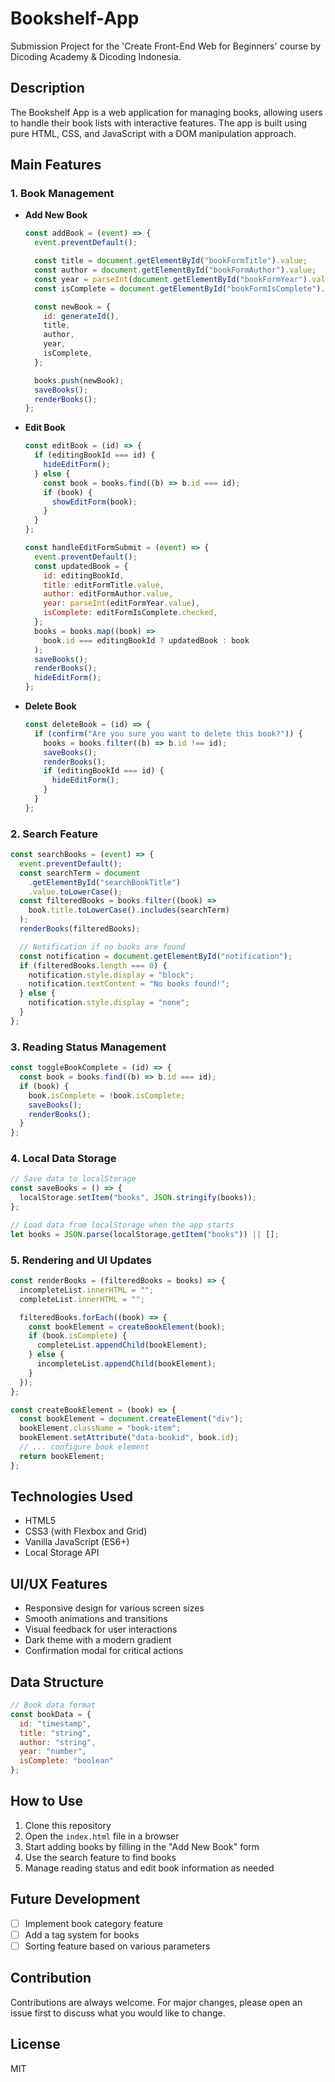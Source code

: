 
# Bookshelf-App

Submission Project for the 'Create Front-End Web for Beginners' course by Dicoding Academy & Dicoding Indonesia.

## Description

The Bookshelf App is a web application for managing books, allowing users to handle their book lists with interactive features. The app is built using pure HTML, CSS, and JavaScript with a DOM manipulation approach.

## Main Features

### 1. Book Management

- **Add New Book**

  ```javascript
  const addBook = (event) => {
    event.preventDefault();

    const title = document.getElementById("bookFormTitle").value;
    const author = document.getElementById("bookFormAuthor").value;
    const year = parseInt(document.getElementById("bookFormYear").value);
    const isComplete = document.getElementById("bookFormIsComplete").checked;

    const newBook = {
      id: generateId(),
      title,
      author,
      year,
      isComplete,
    };

    books.push(newBook);
    saveBooks();
    renderBooks();
  };
  ```
- **Edit Book**

  ```javascript
  const editBook = (id) => {
    if (editingBookId === id) {
      hideEditForm();
    } else {
      const book = books.find((b) => b.id === id);
      if (book) {
        showEditForm(book);
      }
    }
  };

  const handleEditFormSubmit = (event) => {
    event.preventDefault();
    const updatedBook = {
      id: editingBookId,
      title: editFormTitle.value,
      author: editFormAuthor.value,
      year: parseInt(editFormYear.value),
      isComplete: editFormIsComplete.checked,
    };
    books = books.map((book) =>
      book.id === editingBookId ? updatedBook : book
    );
    saveBooks();
    renderBooks();
    hideEditForm();
  };
  ```
- **Delete Book**

  ```javascript
  const deleteBook = (id) => {
    if (confirm("Are you sure you want to delete this book?")) {
      books = books.filter((b) => b.id !== id);
      saveBooks();
      renderBooks();
      if (editingBookId === id) {
        hideEditForm();
      }
    }
  };
  ```

### 2. Search Feature

```javascript
const searchBooks = (event) => {
  event.preventDefault();
  const searchTerm = document
    .getElementById("searchBookTitle")
    .value.toLowerCase();
  const filteredBooks = books.filter((book) =>
    book.title.toLowerCase().includes(searchTerm)
  );
  renderBooks(filteredBooks);

  // Notification if no books are found
  const notification = document.getElementById("notification");
  if (filteredBooks.length === 0) {
    notification.style.display = "block";
    notification.textContent = "No books found!";
  } else {
    notification.style.display = "none";
  }
};
```

### 3. Reading Status Management

```javascript
const toggleBookComplete = (id) => {
  const book = books.find((b) => b.id === id);
  if (book) {
    book.isComplete = !book.isComplete;
    saveBooks();
    renderBooks();
  }
};
```

### 4. Local Data Storage

```javascript
// Save data to localStorage
const saveBooks = () => {
  localStorage.setItem("books", JSON.stringify(books));
};

// Load data from localStorage when the app starts
let books = JSON.parse(localStorage.getItem("books")) || [];
```

### 5. Rendering and UI Updates

```javascript
const renderBooks = (filteredBooks = books) => {
  incompleteList.innerHTML = "";
  completeList.innerHTML = "";

  filteredBooks.forEach((book) => {
    const bookElement = createBookElement(book);
    if (book.isComplete) {
      completeList.appendChild(bookElement);
    } else {
      incompleteList.appendChild(bookElement);
    }
  });
};

const createBookElement = (book) => {
  const bookElement = document.createElement("div");
  bookElement.className = "book-item";
  bookElement.setAttribute("data-bookid", book.id);
  // ... configure book element
  return bookElement;
};
```

## Technologies Used

- HTML5
- CSS3 (with Flexbox and Grid)
- Vanilla JavaScript (ES6+)
- Local Storage API

## UI/UX Features

- Responsive design for various screen sizes
- Smooth animations and transitions
- Visual feedback for user interactions
- Dark theme with a modern gradient
- Confirmation modal for critical actions

## Data Structure

```javascript
// Book data format
const bookData = {
  id: "timestamp",
  title: "string",
  author: "string",
  year: "number",
  isComplete: "boolean"
};
```

## How to Use

1. Clone this repository
2. Open the `index.html` file in a browser
3. Start adding books by filling in the "Add New Book" form
4. Use the search feature to find books
5. Manage reading status and edit book information as needed

## Future Development

- [ ] Implement book category feature
- [ ] Add a tag system for books
- [ ] Sorting feature based on various parameters

## Contribution

Contributions are always welcome. For major changes, please open an issue first to discuss what you would like to change.

## License

MIT
